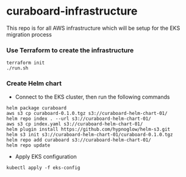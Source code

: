 # curaboard-infrastructure
This repo is for all AWS infrastructure which will be setup for the EKS migration process

### Use Terraform to create the infrastructure
```
terraform init
./run.sh
```

### Create Helm chart
- Connect to the EKS cluster, then run the following commands
```
helm package curaboard
aws s3 cp curaboard-0.1.0.tgz s3://curaboard-helm-chart-01/
helm repo index . --url s3://curaboard-helm-chart-01/
aws s3 cp index.yaml s3://curaboard-helm-chart-01/ 
helm plugin install https://github.com/hypnoglow/helm-s3.git
helm s3 init s3://curaboard-helm-chart-01/curaboard-0.1.0.tgz
helm repo add curaboard s3://curaboard-helm-chart-01/ 
helm repo update
```

- Apply EKS configuration
```
kubectl apply -f eks-config
```